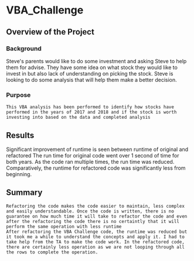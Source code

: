 # VBA_Challenge
## Overview of the Project  <br />
### Background <br />
Steve's parents would like to do some investment and asking Steve to help them for advise. They have some idea on what stock they would like to invest in but also lack of understanding on picking the stock. Steve is looking to do some analysis that will help them make a better decision. 
### Purpose <br />
    This VBA analysis has been performed to identify how stocks have performed in the years of 2017 and 2018 and if the stock is worth investing into based on the data and completed analysis
## Results <br />
  Significant improvement of runtime is seen between runtime of original and refactored
	The run time for original code went over 1 second of time for both years. As the code ran multiple times, the run time was reduced. Comparatively, the runtime for refactored code was significantly less from beginning.
## Summary <br />
	Refactoring the code makes the code easier to maintain, less complex and easily understandable. Once the code is written, there is no guarantee on how much time it will take to refactor the code and even after the refactoring the code there is no certaintly that it will perform the same operation with less runtime 
	After refactoring the VBA Challenge code, the runtime was reduced but it took me a while to understand the concepts and apply it. I had to take help from the TA to make the code work. In the refactored code, there are certainly less operation as we are not looping through all the rows to complete the operation. 
